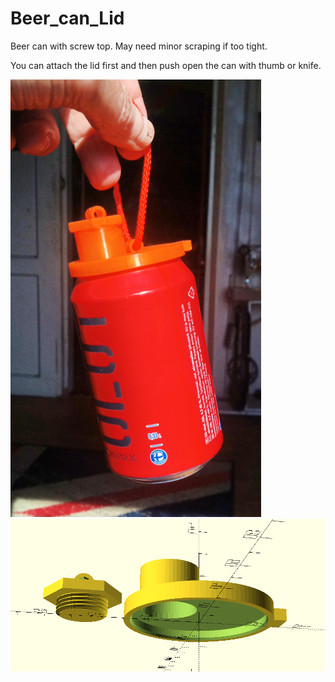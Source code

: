 # Beer_can_Lid
Beer can with screw top. May need minor scraping if too tight.

You can attach the lid first and then push open the can with thumb or knife. 


<img src=can.png>

<img src=oscad.png>

